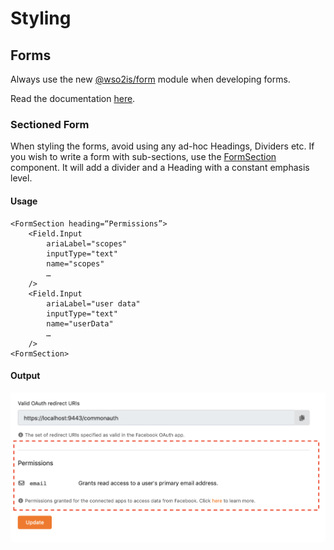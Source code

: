 # Styling

## Forms
Always use the new [@wso2is/form](../../modules/form) module when developing forms.

Read the documentation [here](../FORMS.md).

### Sectioned Form

When styling the forms, avoid using any ad-hoc Headings, Dividers etc.
If you wish to write a form with sub-sections, use the [FormSection](../../modules/react-components/src/components/forms/form-section.tsx) component.
It will add a divider and a Heading with a constant emphasis level.

#### Usage

```tsx
<FormSection heading=“Permissions”>
    <Field.Input
        ariaLabel="scopes"
        inputType="text"
        name="scopes"
        …
    />
    <Field.Input
        ariaLabel="user data"
        inputType="text"
        name="userData"
        …
    />
<FormSection>
```

#### Output

![form-section](../assets/forms-section.png)

[react-conditional-rendering]: https://reactjs.org/docs/conditional-rendering.html
